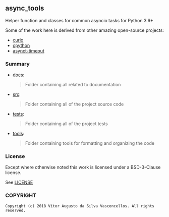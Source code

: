 ## async_tools
Helper function and classes for common asyncio tasks for Python 3.6+

Some of the work here is derived from other amazing open-source projects:
- [curio](https://github.com/dabeaz/curio)
- [cpython](https://github.com/python/cpython)
- [asynct-timeout](https://github.com/aio-libs/async-timeout)


### Summary
+ [docs](./docs):
    > Folder containing all related to documentation 
+ [src](./src):
    > Folder containing all of the project source code
+ [tests](./tests):
    > Folder containing all of the project tests
+ [tools](./tools):
    > Folder containing tools for formatting and organizing the code
    
### License
Except where otherwise noted this work is licensed under a BSD-3-Clause license.

See [LICENSE](./LICENSE)

### COPYRIGHT
    Copyright (c) 2018 Vítor Augusto da Silva Vasconcellos. All rights reserved.

